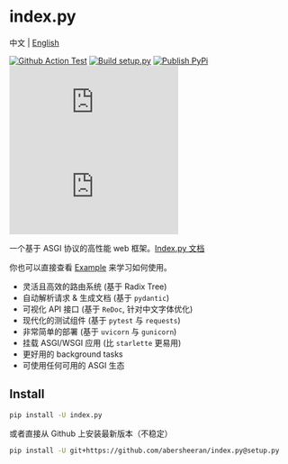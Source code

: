 # index.py

中文 | [English](https://github.com/abersheeran/index.py/tree/master/README-en.md)

[![Github Action Test](https://github.com/abersheeran/index.py/workflows/Test/badge.svg)](https://github.com/abersheeran/index.py/actions?query=workflow%3ATest)
[![Build setup.py](https://github.com/abersheeran/index.py/workflows/Build%20setup.py/badge.svg)](https://github.com/abersheeran/index.py/actions?query=workflow%3A%22Build+setup.py%22)
[![Publish PyPi](https://github.com/abersheeran/index.py/workflows/Publish%20PyPi/badge.svg)](https://github.com/abersheeran/index.py/actions?query=workflow%3A%22Publish+PyPi%22)
[![PyPI](https://img.shields.io/pypi/v/index.py)](https://pypi.org/project/index.py/)
![PyPI - Python Version](https://img.shields.io/pypi/pyversions/index.py)

一个基于 ASGI 协议的高性能 web 框架。[Index.py 文档](https://abersheeran.github.io/index.py/)

你也可以直接查看 [Example](https://github.com/abersheeran/index.py/tree/master/tests/example) 来学习如何使用。

- 灵活且高效的路由系统 (基于 Radix Tree)
- 自动解析请求 & 生成文档 (基于 `pydantic`)
- 可视化 API 接口 (基于 `ReDoc`, 针对中文字体优化)
- 现代化的测试组件 (基于 `pytest` 与 `requests`)
- 非常简单的部署 (基于 `uvicorn` 与 `gunicorn`)
- 挂载 ASGI/WSGI 应用 (比 `starlette` 更易用)
- 更好用的 background tasks
- 可使用任何可用的 ASGI 生态

## Install

```bash
pip install -U index.py
```

或者直接从 Github 上安装最新版本（不稳定）

```bash
pip install -U git+https://github.com/abersheeran/index.py@setup.py
```
